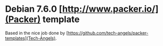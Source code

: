 # Debian 7.6.0 [http://www.packer.io/](Packer) template

Based in the nice job done by [https://github.com/tech-angels/packer-templates](Tech-Angels).
